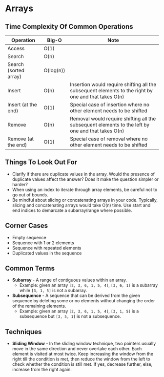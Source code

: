 # Arrays

## Time Complexity Of Common Operations

| Operation             | Big-O     | Note                                                                                                 |
| --------------------- | --------- | ---------------------------------------------------------------------------------------------------- |
| Access                | O(1)      |                                                                                                      |
| Search                | O(n)      |                                                                                                      |
| Search (sorted array) | O(log(n)) |                                                                                                      |
| Insert                | O(n)      | Insertion would require shifting all the subsequent elements to the right by one and that takes O(n) |
| Insert (at the end)   | O(1)      | Special case of insertion where no other element needs to be shifted                                 |
| Remove                | O(n)      | Removal would require shifting all the subsequent elements to the left by one and that takes O(n)    |
| Remove (at the end)   | O(1)      | Special case of removal where no other element needs to be shifted                                   |

## Things To Look Out For

- Clarify if there are duplicate values in the array. Would the presence of duplicate values affect the answer? Does it make the question simpler or harder?
- When using an index to iterate through array elements, be careful not to go out of bounds.
- Be mindful about slicing or concatenating arrays in your code. Typically, slicing and concatenating arrays would take O(n) time. Use start and end indices to demarcate a subarray/range where possible.

## Corner Cases

- Empty sequence
- Sequence with 1 or 2 elements
- Sequence with repeated elements
- Duplicated values in the sequence

## Common Terms

- **Subarray** - A range of contiguous values within an array.
  - Example: given an array `[2, 3, 6, 1, 5, 4]`, `[3, 6, 1]` is a subarray while `[3, 1, 5]` is not a subarray.
- **Subsequence** - A sequence that can be derived from the given sequence by deleting some or no elements without changing the order of the remaining elements.
  - Example: given an array `[2, 3, 6, 1, 5, 4]`, `[3, 1, 5]` is a subsequence but `[3, 5, 1]` is not a subsequence.

## Techniques

- **Sliding Window** - In the sliding window technique, two pointers usually move in the same direction and never overtake each other. Each element is visited at most twice. Keep increasing the window from the right till the condition is met, then reduce the window from the left to check whether the condition is still met. If yes, decrease further, else, increase from the right again.
